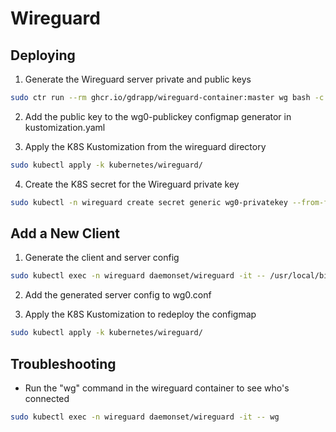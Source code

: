 # Wireguard

## Deploying

1. Generate the Wireguard server private and public keys
```bash
sudo ctr run --rm ghcr.io/gdrapp/wireguard-container:master wg bash -c 'wg genkey | tee privatekey | wg pubkey && cat privatekey'
```

2. Add the public key to the wg0-publickey configmap generator in kustomization.yaml

3. Apply the K8S Kustomization from the wireguard  directory
```bash
sudo kubectl apply -k kubernetes/wireguard/
```

4. Create the K8S secret for the Wireguard private key 
```bash
sudo kubectl -n wireguard create secret generic wg0-privatekey --from-file=privatekey=privatekey
```

## Add a New Client

1. Generate the client and server config
```bash
sudo kubectl exec -n wireguard daemonset/wireguard -it -- /usr/local/bin/wg-client-gen.sh
```

2. Add the generated server config to wg0.conf

2. Apply the K8S Kustomization to redeploy the configmap
```bash
sudo kubectl apply -k kubernetes/wireguard/
```

## Troubleshooting

- Run the "wg" command in the wireguard container to see who's connected
```bash
sudo kubectl exec -n wireguard daemonset/wireguard -it -- wg
```